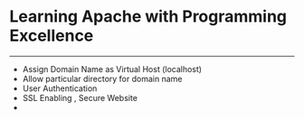 <b><h1>Learning Apache with Programming Excellence</h1></b>
<hr/>
<ul>
<li>Assign Domain Name as Virtual Host (localhost)</li>
<li>Allow particular directory for domain name</li>
<li>User Authentication </li>
<li>SSL Enabling , Secure Website<li>
</ul>
